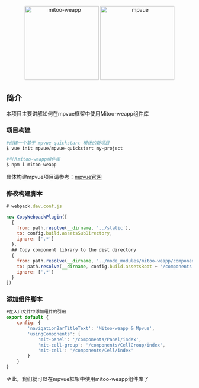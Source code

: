 <p align="center">
    <img alt="mitoo-weapp" width="200" src="http://ozcvsuh4t.bkt.clouddn.com/mitoo-weapp-logo.png" />
    <img alt="mpvue" width="200" src="http://mpvue.com/assets/logo.png" />
</p>

## 简介

本项目主要讲解如何在mpvue框架中使用Mitoo-weapp组件库


### 项目构建

```bash
#创建一个基于 mpvue-quickstart 模板的新项目
$ vue init mpvue/mpvue-quickstart my-project

#引入mitoo-weapp组件库
$ npm i mitoo-weapp

```
具体构建mpvue项目请参考：[mpvue官网](http://mpvue.com/mpvue/)

### 修改构建脚本


```js
# webpack.dev.conf.js

new CopyWebpackPlugin([
  {
    from: path.resolve(__dirname, '../static'),
    to: config.build.assetsSubDirectory,
    ignore: ['.*']
  },
  ## Copy component library to the dist directory
  {
    from: path.resolve(__dirname, '../node_modules/mitoo-weapp/components'),
    to: path.resolve(__dirname, config.build.assetsRoot + '/components'),
    ignore: ['.*']
  }
])

```
### 添加组件脚本
```js
#在入口文件中添加组件的引用
export default {
    config: {
        'navigationBarTitleText': 'Mitoo-weapp & Mpvue',
        'usingComponents': {
            'mit-panel': '/components/Panel/index',
            'mit-cell-group': '/components/CellGroup/index',
            'mit-cell': '/components/Cell/index'
        }
    }
}
```
至此，我们就可以在mpvue框架中使用mitoo-weapp组件库了
